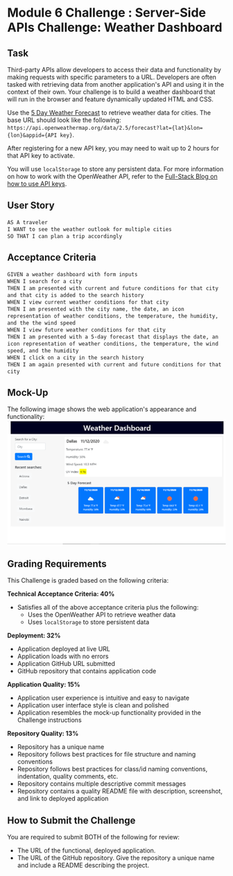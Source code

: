 # Module 6 Challenge : Server-Side APIs Challenge: Weather Dashboard

## Task

Third-party APIs allow developers to access their data and functionality by making requests with specific parameters to a URL. Developers are often tasked with retrieving data from another application's API and using it in the context of their own. Your challenge is to build a weather dashboard that will run in the browser and feature dynamically updated HTML and CSS.


Use the [5 Day Weather Forecast](https://openweathermap.org/forecast5) to retrieve weather data for cities. The base URL should look like the following:
`https://api.openweathermap.org/data/2.5/forecast?lat={lat}&lon={lon}&appid={API key}`. 

After registering for a new API key, you may need to wait up to 2 hours for that API key to activate.

You will use `localStorage` to store any persistent data. For more information on how to work with the OpenWeather API, refer to the 
[Full-Stack Blog on how to use API keys](https://coding-boot-camp.github.io/full-stack/apis/how-to-use-api-keys).


## User Story
```
AS A traveler
I WANT to see the weather outlook for multiple cities
SO THAT I can plan a trip accordingly
```


## Acceptance Criteria
```
GIVEN a weather dashboard with form inputs
WHEN I search for a city
THEN I am presented with current and future conditions for that city and that city is added to the search history
WHEN I view current weather conditions for that city
THEN I am presented with the city name, the date, an icon representation of weather conditions, the temperature, the humidity, and the the wind speed
WHEN I view future weather conditions for that city
THEN I am presented with a 5-day forecast that displays the date, an icon representation of weather conditions, the temperature, the wind speed, and the humidity
WHEN I click on a city in the search history
THEN I am again presented with current and future conditions for that city
```


## Mock-Up
The following image shows the web application's appearance and functionality:
![weather dashboard demo](./Assets/06-server-side-apis-homework-demo.png)


## Grading Requirements
This Challenge is graded based on the following criteria:

**Technical Acceptance Criteria: 40%**
* Satisfies all of the above acceptance criteria plus the following:
    * Uses the OpenWeather API to retrieve weather data
    * Uses `localStorage` to store persistent data

**Deployment: 32%**
* Application deployed at live URL
* Application loads with no errors
* Application GitHub URL submitted
* GitHub repository that contains application code

**Application Quality: 15%**
* Application user experience is intuitive and easy to navigate
* Application user interface style is clean and polished
* Application resembles the mock-up functionality provided in the Challenge instructions

**Repository Quality: 13%**
* Repository has a unique name
* Repository follows best practices for file structure and naming conventions
* Repository follows best practices for class/id naming conventions, indentation, quality comments, etc.
* Repository contains multiple descriptive commit messages
* Repository contains a quality README file with description, screenshot, and link to deployed application


## How to Submit the Challenge
You are required to submit BOTH of the following for review:
* The URL of the functional, deployed application.
* The URL of the GitHub repository. Give the repository a unique name and include a README describing the project.
